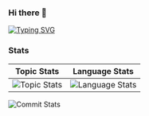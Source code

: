 ### Hi there 👋

[![Typing SVG](https://readme-typing-svg.demolab.com?font=Poppins&duration=1000&pause=200&color=55CAF7&background=54DCFF00&vCenter=true&multiline=true&width=435&height=200&lines=%F0%9F%A5%B0%F0%9F%A5%B0%F0%9F%A5%B0%F0%9F%A5%B0%F0%9F%A5%B0%F0%9F%A5%B0%F0%9F%A5%B0%F0%9F%A5%B0%F0%9F%A5%B0%F0%9F%A5%B0%F0%9F%A5%B0%F0%9F%A5%B0%F0%9F%A5%B0%F0%9F%A5%B0%F0%9F%A5%B0%F0%9F%A5%B0;%F0%9F%A5%B0%F0%9F%A4%97%F0%9F%A4%97%F0%9F%A4%97%F0%9F%A4%97%F0%9F%A4%97%F0%9F%A4%97%F0%9F%A4%97%F0%9F%A4%97%F0%9F%A4%97%F0%9F%A4%97%F0%9F%A4%97%F0%9F%A4%97%F0%9F%A4%97%F0%9F%A4%97%F0%9F%A5%B0;%F0%9F%A5%B0%F0%9F%8F%A9%F0%9F%8F%A9%F0%9F%8F%A9%F0%9F%8F%A9%F0%9F%8F%A9%F0%9F%8F%A9%F0%9F%8F%A9%F0%9F%8F%A9%F0%9F%8F%A9%F0%9F%8F%A9%F0%9F%8F%A9%F0%9F%8F%A9%F0%9F%8F%A9%F0%9F%8F%A9%F0%9F%A5%B0;%F0%9F%A5%B0%F0%9F%8F%A9%F0%9F%A4%97%F0%9F%A4%97%F0%9F%A4%A3%F0%9F%92%98Alian+Blank%F0%9F%92%98%F0%9F%A4%A3%F0%9F%A4%97%F0%9F%A4%97%F0%9F%8F%A9%F0%9F%A5%B0;%F0%9F%A5%B0%F0%9F%8F%A9%F0%9F%8F%A9%F0%9F%8F%A9%F0%9F%8F%A9%F0%9F%8F%A9%F0%9F%8F%A9%F0%9F%8F%A9%F0%9F%8F%A9%F0%9F%8F%A9%F0%9F%8F%A9%F0%9F%8F%A9%F0%9F%8F%A9%F0%9F%8F%A9%F0%9F%8F%A9%F0%9F%A5%B0;%F0%9F%A5%B0%F0%9F%A4%97%F0%9F%A4%97%F0%9F%A4%97%F0%9F%A4%97%F0%9F%A4%97%F0%9F%A4%97%F0%9F%A4%97%F0%9F%A4%97%F0%9F%A4%97%F0%9F%A4%97%F0%9F%A4%97%F0%9F%A4%97%F0%9F%A4%97%F0%9F%A4%97%F0%9F%A5%B0;%F0%9F%A5%B0%F0%9F%A5%B0%F0%9F%A5%B0%F0%9F%A5%B0%F0%9F%A5%B0%F0%9F%A5%B0%F0%9F%A5%B0%F0%9F%A5%B0%F0%9F%A5%B0%F0%9F%A5%B0%F0%9F%A5%B0%F0%9F%A5%B0%F0%9F%A5%B0%F0%9F%A5%B0%F0%9F%A5%B0%F0%9F%A5%B0)](https://git.io/typing-svg)

<!--
**AlianBlank/alianblank** is a ✨ _special_ ✨ repository because its `README.md` (this file) appears on your GitHub profile.

Here are some ideas to get you started:

- 🔭 I’m currently working on ...
- 🌱 I’m currently learning ...
- 👯 I’m looking to collaborate on ...
- 🤔 I’m looking for help with ...
- 💬 Ask me about ...
- 📫 How to reach me: ...
- 😄 Pronouns: ...
- ⚡ Fun fact: ...
-->

### Stats

| Topic Stats | Language Stats | 
| ------ | ------ | 
| ![Topic Stats](https://github-readme-stats.vercel.app/api?username=alianblank&show_icons=true&locale=cn&hide_border=true&theme=tokyonight&line_height=40) | ![Language Stats](https://github-readme-stats.vercel.app/api/top-langs/?username=alianblank&layout=normal&locale=cn&hide_border=true&theme=tokyonight) | 

![Commit Stats](https://github-readme-activity-graph.vercel.app/graph?username=alianblank&theme=react-dark&point=66ccff)
